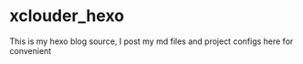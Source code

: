 # xclouder_hexo
This is my hexo blog source, I post my md files and project configs here for convenient
